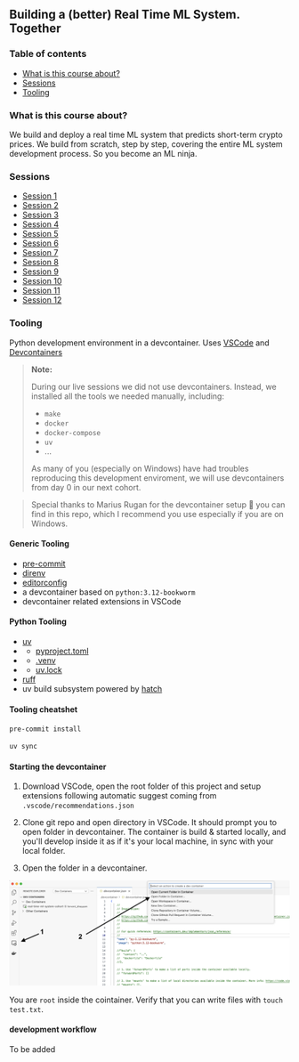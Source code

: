 ## Building a (better) Real Time ML System. Together

### Table of contents
- [What is this course about?](#what-is-this-course-about)
- [Sessions](#sessions)
- [Tooling](#tooling)

### What is this course about?

We build and deploy a real time ML system that predicts short-term crypto prices.
We build from scratch, step by step, covering the entire ML system development process.
So you become an ML ninja.

### Sessions

- [Session 1](./sessions/session_1.md)
- [Session 2](./sessions/session_2.md)
- [Session 3](./sessions/session_3.md)
- [Session 4](./sessions/session_4.md)
- [Session 5](./sessions/session_5.md)
- [Session 6](./sessions/session_6.md)
- [Session 7](./sessions/session_7.md)
- [Session 8](./sessions/session_8.md)
- [Session 9](./sessions/session_9.md)
- [Session 10](./sessions/session_10.md)
- [Session 11](./sessions/session_11.md)
- [Session 12](./sessions/session_12.md)


### Tooling

Python development environment in a devcontainer.
Uses [VSCode](https://code.visualstudio.com/) and [Devcontainers](https://containers.dev/)

> **Note:**
>
> During our live sessions we did not use devcontainers. Instead, we installed all the tools
> we needed manually, including:
>
> - `make`
> - `docker`
> - `docker-compose`
> - `uv`
> - ...
>
> As many of you (especially on Windows) have had troubles reproducing this development
> enviroment, we will use devcontainers from day 0 in our next cohort.

> Special thanks to Marius Rugan for the devcontainer setup 🙌 you can find in this repo,
> which I recommend you use especially if you are on Windows.


#### Generic Tooling

- [pre-commit](https://pre-commit.com/)
- [direnv](https://direnv.net/)
- [editorconfig](https://editorconfig.org/)
- a devcontainer based on ```python:3.12-bookworm```
- devcontainer related extensions in VSCode

#### Python Tooling

- [uv](https://github.com/astral-sh/uv)
- - [pyproject.toml](https://docs.astral.sh/uv/guides/projects/#pyprojecttoml)
- - [.venv](https://docs.astral.sh/uv/guides/projects/#venv)
- - [uv.lock](https://docs.astral.sh/uv/guides/projects/#uvlock)
- [ruff](https://docs.astral.sh/ruff/)
- uv build subsystem powered by [hatch](https://github.com/pypa/hatch)

#### Tooling cheatshet

```sh
pre-commit install
```

```sh
uv sync
```

#### Starting the devcontainer

1. Download VSCode, open the root folder of this project and setup extensions following automatic suggest coming from ```.vscode/recommendations.json```

2. Clone git repo and open directory in VSCode. It should prompt you to open folder in devcontainer.
The container is build & started locally, and you'll develop inside it as if it's your local machine, in sync with your local folder.

3. Open the folder in a devcontainer.

![devcontainer](./media/devcontainer-001.png)

You are ```root``` inside the cointainer.
Verify that you can write files with ```touch test.txt```.

#### development workflow

To be added
